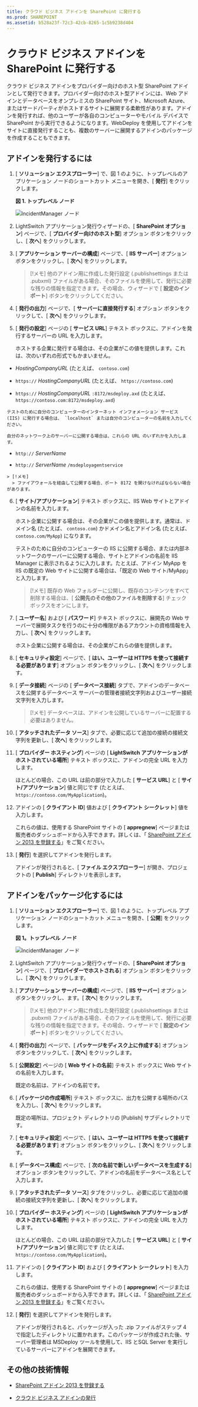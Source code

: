 ```yaml
---
title: クラウド ビジネス アドインを SharePoint に発行する
ms.prod: SHAREPOINT
ms.assetid: b528a23f-72c3-42cb-8265-1c5b9238d404
---
```



# クラウド ビジネス アドインを SharePoint に発行する
クラウド ビジネス アドインをプロバイダー向けのホスト型 SharePoint アドインとして発行できます。プロバイダー向けのホスト型アドインには、Web アドインとデータベースをオンプレミスの SharePoint サイト、Microsoft Azure、またはサードパーティがホストするサイトに展開する柔軟性があります。アドインを発行すれば、他のユーザーが各自のコンピューターやモバイル デバイスで SharePoint から実行できるようになります。WebDeploy を使用してアドインをサイトに直接発行することも、複数のサーバーに展開するアドインのパッケージを作成することもできます。
## アドインを発行するには
<a name="publish"> </a>


1. [ **ソリューション エクスプローラー**] で、図 1 のように、トップレベルのアプリケーション ノードのショートカット メニューを開き、[ **発行**] をクリックします。
    
   **図 1. トップレベル ノード**

  

     ![IncidentManager ノード](images/CBA_IM_18.PNG)
  

  

  
2. LightSwitch アプリケーション発行ウィザードの、[ **SharePoint オプション**] ページで、[ **プロバイダー向けのホスト型**] オプション ボタンをクリックし、[ **次へ**] をクリックします。
    
  
3. [ **アプリケーション サーバーの構成**] ページで、[ **IIS サーバー**] オプション ボタンをクリックし、[ **次へ**] をクリックします。
    
    > [!メモ]
      > 他のアドイン用に作成した発行設定 (.publishsettings または .pubxml) ファイルがある場合、そのファイルを使用して、発行に必要な残りの情報を指定できます。その場合、ウィザードで [ **設定のインポート**] ボタンをクリックしてください。 
4. [ **発行の出力**] ページで、[ **サーバーに直接発行する**] オプション ボタンをクリックして、[ **次へ**] をクリックします。
    
  
5. [ **発行の設定**] ページの [ **サービス URL**] テキスト ボックスに、アドインを発行するサーバーの URL を入力します。
    
    ホストする企業に発行する場合は、その企業がこの値を提供します。これは、次のいずれの形式でもかまいません。
    
  -  _HostingCompanyURL_ (たとえば、 `contoso.com`)
    
  
  -  `https://` _HostingCompanyURL_ (たとえば、 `https://contoso.com`)
    
  
  -  `https://` _HostingCompanyURL_ `:8172/msdeploy.axd` (たとえば、 `https://contoso.com:8172/msdeploy.axd`)
    
  

    テストのために自分のコンピューターのインターネット インフォメーション サービス (IIS) に発行する場合は、 `localhost` または自分のコンピューターの名前を入力してください。
    
    自分のネットワーク上のサーバーに公開する場合は、これらの URL のいずれかを入力します。
    
  -  `http://` _ServerName_
    
  
  -  `http://` _ServerName_ `/msdeployagentservice`
    
  

    > [!メモ]
      > ファイアウォールを経由して公開する場合、ポート 8172 を開けなければならない場合があります。 
6. [ **サイト/アプリケーション**] テキスト ボックスに、IIS Web サイトとアドインの名前を入力します。
    
    ホスト企業に公開する場合は、その企業がこの値を提供します。通常は、ドメイン名 (たとえば、 `contoso.com`) かドメイン名とアドイン名 (たとえば、 `contoso.com/MyApp`) になります。
    
    テストのために自分のコンピューターの IIS に公開する場合、または内部ネットワークのサーバーに公開する場合、サイトとアドインの名前を IIS Manager に表示されるように入力します。たとえば、アドイン MyApp を IIS の既定の Web サイトに公開する場合は、「既定の Web サイト/MyApp」と入力します。
    
    > [!メモ]
      > 既存の Web フォルダーに公開し、既存のコンテンツをすべて削除する場合は、[ **公開先のその他のファイルを削除する**] チェック ボックスをオンにします。 
7. [ **ユーザー名**] および [ **パスワード**] テキスト ボックスに、展開先の Web サーバーで展開タスクを行うのに十分の権限があるアカウントの資格情報を入力し、[ **次へ**] をクリックします。
    
    ホスト企業に公開する場合は、その企業がこれらの値を提供します。
    
  
8. [ **セキュリティ設定**] ページで、[ **はい、ユーザーは HTTPS を使って接続する必要があります**] オプション ボタンをクリックし、[ **次へ**] をクリックします。
    
  
9. [ **データ接続**] ページの [ **データベース接続**] タブで、アドインのデータベースを公開するデータベース サーバーの管理者接続文字列およびユーザー接続文字列を入力します。
    
    > [!メモ]
      > データベースは、アドインを公開しているサーバーに配置する必要はありません。 
10. [ **アタッチされたデータ ソース**] タブで、必要に応じて追加の接続の接続文字列を更新し、[ **次へ**] をクリックします。
    
  
11. [ **プロバイダー ホスティング**] ページの [ **LightSwitch アプリケーションがホストされている場所**] テキスト ボックスに、アドインの完全 URL を入力します。
    
    ほとんどの場合、この URL は前の部分で入力した [ **サービス URL**] と [ **サイト/アプリケーション**] 値と同じです (たとえば、 `https://contoso.com/MyApplication`)。
    
  
12. アドインの [ **クライアント ID**] 値および [ **クライアント シークレット**] 値を入力します。
    
    これらの値は、使用する SharePoint サイトの [ **appregnew**] ページまたは販売者のダッシュボードから入手できます。詳しくは、「 [SharePoint アドイン 2013 を登録する](http://msdn.microsoft.com/ja-jp/library/office/jj687469%28v=office.15%29.aspx)」をご覧ください。
    
  
13. [ **発行**] を選択してアドインを発行します。
    
    アドインが発行されると、[ **ファイル エクスプローラー**] が開き、プロジェクトの [ **Publish**] ディレクトリを表示します。
    
  

## アドインをパッケージ化するには
<a name="package"> </a>


1. [ **ソリューション エクスプローラー**] で、図 1 のように、トップレベル アプリケーション ノードのショートカット メニューを開き、[ **公開**] をクリックします。
    
   **図 1。トップレベル ノード**

  

     ![IncidentManager ノード](images/CBA_IM_18.PNG)
  

    
    
  
2. LightSwitch アプリケーション発行ウィザードの、[ **SharePoint オプション**] ページで、[ **プロバイダーでホストされる**] オプション ボタンをクリックし、[ **次へ**] をクリックします。
    
  
3. [ **アプリケーション サーバーの構成**] ページで、[ **IIS サーバー**] オプション ボタンをクリックし、ます。[ **次へ**] をクリックします。
    
    > [!メモ]
      > 他のアドイン用に作成した発行設定 (.publishsettings または .pubxml) ファイルがある場合、そのファイルを使用して、発行に必要な残りの情報を指定できます。その場合、ウィザードで [ **設定のインポート**] ボタンをクリックしてください。 
4. [ **発行の出力**] ページで、[ **パッケージをディスク上に作成する**] オプション ボタンをクリックして、[ **次へ**] をクリックします。
    
  
5. [ **公開設定**] ページの [ **Web サイトの名前**] テキスト ボックスに Web サイトの名前を入力します。
    
    既定の名前は、アドインの名前です。
    
  
6. [ **パッケージの作成場所**] テキスト ボックスに、出力を公開する場所のパスを入力し、[ **次へ**] をクリックします。
    
    既定の場所は、プロジェクト ディレクトリの [Publish] サブディレクトリです。
    
  
7. [ **セキュリティ設定**] ページで、[ **はい、ユーザーは HTTPS を使って接続する必要があります**] オプション ボタンをクリックし、[ **次へ**] をクリックします。
    
  
8. [ **データベース構成**] ページで、[ **次の名前で新しいデータベースを生成する**] オプション ボタンをクリックして、アドインの名前をデータベース名として入力します。
    
  
9. [ **アタッチされたデータ ソース**] タブをクリックし、必要に応じて追加の接続の接続文字列を更新し、[ **次へ**] をクリックします。
    
  
10. [ **プロバイダー ホスティング**] ページの [ **LightSwitch アプリケーションがホストされている場所**] テキスト ボックスに、アドインの完全 URL を入力します。
    
    ほとんどの場合、この URL は前の部分で入力した [ **サービス URL**] と [ **サイト/アプリケーション**] 値と同じです (たとえば、 `https://contoso.com/MyApplication`)。
    
  
11. アドインの [ **クライアント ID**] および [ **クライアント シークレット**] を入力します。
    
    これらの値は、使用する SharePoint サイトの [ **appregnew**] ページまたは販売者のダッシュボードから入手できます。詳しくは、「 [SharePoint アドイン 2013 を登録する](http://msdn.microsoft.com/ja-jp/library/office/jj687469%28v=office.15%29.aspx)」をご覧ください。
    
  
12. [ **発行**] を選択してアドインを発行します。
    
    アドインが発行されると、パッケージが入った .zip ファイルがステップ 4 で指定したディレクトリに置かれます。このパッケージが作成された後、サーバー管理者は MSDeploy ツールを使用して、IIS とSQL Server を実行しているサーバーにアドインを展開できます。
    
  

## その他の技術情報
<a name="bk_addresources"> </a>


-  [SharePoint アドイン 2013 を登録する](register-sharepoint-add-ins-2013.md)
    
  
-  [クラウド ビジネス アドインの発行](publish-cloud-business-add-ins.md)
    
  

